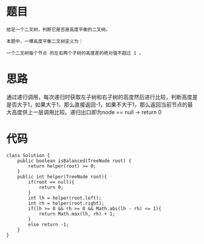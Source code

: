 # 题目
```
给定一个二叉树，判断它是否是高度平衡的二叉树。

本题中，一棵高度平衡二叉树定义为：

一个二叉树每个节点 的左右两个子树的高度差的绝对值不超过 1 。
```
# 思路
通过递归调用，每次递归时获取左子树和右子树的高度然后进行比较，判断高度差是否大于1，如果大于1，那么直接返回-1，如果不大于1，那么返回当前节点的最大高度供上一层调用比较。递归出口即为node == null ->
return 0
# 代码
```
class Solution {
    public boolean isBalanced(TreeNode root) {
        return helper(root) >= 0;
    }
    public int helper(TreeNode root){
        if(root == null){
            return 0;
        }
        int lh = helper(root.left);
        int rh = helper(root.right);
        if(lh >= 0 && rh >= 0 && Math.abs(lh - rh) <= 1){
            return Math.max(lh, rh) + 1;
        }
        else return -1;
    }
}
```

